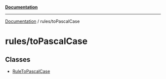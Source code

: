 [**Documentation**](../../README.md)

***

[Documentation](../../README.md) / rules/toPascalCase

# rules/toPascalCase

## Classes

- [RuleToPascalCase](classes/RuleToPascalCase.md)
